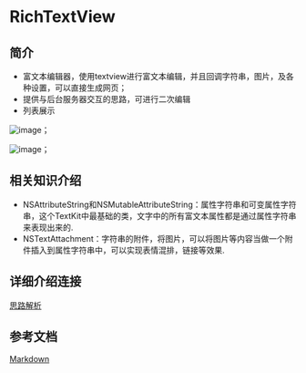 # RichTextView
## 简介
 - 富文本编辑器，使用textview进行富文本编辑，并且回调字符串，图片，及各种设置，可以直接生成网页；
 - 提供与后台服务器交互的思路，可进行二次编辑
 - 列表展示
        
![image](https://github.com/songguolin/RichTextView/blob/master/8E940BDB-D239-4A90-8E8E-B9EBC07A7232.png)；
        
![image](https://github.com/songguolin/RichTextView/blob/master/F4D25402-60AE-4C5B-80D9-59A3294FB5EC.png)；


## 相关知识介绍
        
 - NSAttributeString和NSMutableAttributeString：属性字符串和可变属性字符串，这个TextKit中最基础的类，文字中的所有富文本属性都是通过属性字符串来表现出来的.
 - NSTextAttachment：字符串的附件，将图片，可以将图片等内容当做一个附件插入到属性字符串中，可以实现表情混排，链接等效果.



## 详细介绍连接
        
[思路解析](http://www.jianshu.com/writer#/notebooks/3406078/notes/3106862)
        
## 参考文档
        
[Markdown](http://doc.okbase.net/qianglong/archive/119421.html)


        


